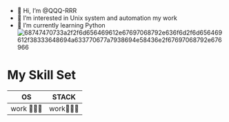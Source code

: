 - 👋 Hi, I’m @QQQ-RRR
- 👀 I’m interested in Unix system and automation my work   
- 🌱 I’m currently learning Python
![68747470733a2f2f6d656469612e67697068792e636f6d2f6d656469612f38333648694a633770677a7938694e58436e2f67697068792e676966](https://github.com/user-attachments/assets/9d1287b1-ed5e-4474-a423-b2be47c2c666)

# My Skill Set                                                                                                              
| OS 		| STACK |
| ------|		 ------ |
| work 🧑🏼‍💻| work🧑🏼‍💻


<!---
QQQ-RRR/QQQ-RRR is a ✨ special ✨ repository because its `README.md` (this file) appears on your GitHub profile.
You can click the Preview link to take a look at your changes.
--->


